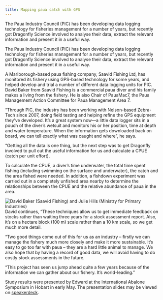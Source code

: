```yaml
---
title: Mapping paua catch with GPS
---
```


The Paua Industry Council (PIC) has been developing data logging
technology for fisheries management for a number of years, but
recently got Dragonfly Science involved to analyse their data, extract
the relevant information and present it in a useful way.

<!--more-->

The Paua Industry Council (PIC) has been developing data logging
technology for fisheries management for a number of years, but
recently got Dragonfly Science involved to analyse their data, extract
the relevant information and present it in a useful way.

A Marlborough-based paua fishing company, Saavid Fishing Ltd, has
monitored its fishery using GPS-based technology for some years, and
helped develop and trial a number of different data logging units for
PIC. David Baker from Saavid Fishing is a commercial paua diver and
his family makes a living from the fishery. He is also Chair of
PauaMac7, the Paua Management Action Committee for Paua Management
Area 7.

“Through PIC, the industry has been working with Nelson-based
Zebra-Tech since 2007, doing field testing and helping refine the GPS
equipment they’ve developed. It’s a great system now—a little data
logger sits in a pouch of the diver’s wetsuit and monitors his or her
position, time at depth and water temperature. When the information
gets downloaded back on board, we can tell exactly what was caught and
where”, he says.

“Getting all the data is one thing, but the next step was to get
Dragonfly involved to pull out the useful information for us and
calculate a CPUE (catch per unit effort).

To calculate the CPUE, a diver’s time underwater, the total time spent
fishing (including swimming on the surface and underwater), the catch
and the area fished were needed. In addition, a fishdown experiment
was carried out in a completely unfished area nearby to determine the
relationships between the CPUE and the relative abundance of paua in
the area.

![David Baker (Saavid Fishing) and Julie Hills (Ministry for Primary
Industries)](../news/2012-06-13-mapping-paua/Dave-and-Julie.png)David
continues, “These techniques allow us to get immediate feedback on
stocks rather than waiting three years for a stock assessment report.
Also, it’s on a hectare block (100 m) scale rather than a 10 km scale,
so we get much more detail.

“Two good things come out of this for us as an industry – firstly we
can manage the fishery much more closely and make it more sustainable.
It’s easy to go too far with paua – they are a hard little animal to
manage. We also hope that by having a record of good data, we will
avoid having to do costly stock assessments in the future.

“This project has seen us jump ahead quite a few years because of the
information we can gather about our fishery. It’s world-leading.”

Study results were presented by Edward at the International Abalone
Symposium in Hobart in early May. The presentation slides may be
viewed on
[speakerdeck](https://speakerdeck.com/edwardabraham/paua-catch-per-unit-effort-from-gps-dive-loggers).

